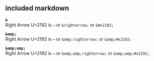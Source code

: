 
## included markdown


**<code>&</code>**  
Right Arrow U+2192 is `→` or `&rightarrow;` or `&#x2192;`


**<code>&</code><code>amp;</code>**  
Right Arrow U+2192 is `→` or `&amp;rightarrow;` or `&amp;#x2192;`


**<code>&</code><code>amp;amp;</code>**  
Right Arrow U+2192 is `→` or `&amp;amp;rightarrow;` or `&amp;amp;#x2192;`
